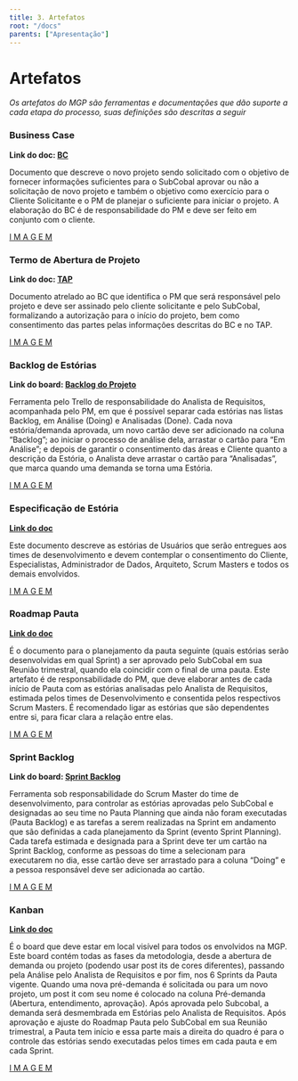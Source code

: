 ```yaml
---
title: 3. Artefatos
root: "/docs"
parents: ["Apresentação"]
---
```

<h1 class="page-title">
  Artefatos
</h1>

*Os artefatos do MGP são ferramentas e documentações que dão suporte a cada etapa do processo, suas definições são descritas a seguir*

### Business Case
**Link do doc: [BC](https://docs.google.com/spreadsheets/d/10HcZcSOXq6pqG--drBWaLuT7VVEK1V-s78lsGjIZs_o/edit#gid=542796274)**

Documento que descreve o novo projeto sendo solicitado com o objetivo de fornecer informações suficientes para o SubCobal aprovar ou não a solicitação de novo projeto e também o objetivo como exercício para o Cliente Solicitante e o PM de planejar o suficiente para iniciar o projeto. A elaboração do BC é de responsabilidade do PM e deve ser feito em conjunto com o cliente.

[ I M A G E M ](https://drive.google.com/file/d/1WdrBYzrqgcT0LXlklBEdFywHGof-bNx9/view?usp=sharing)

### Termo de Abertura de Projeto
**Link do doc: [TAP](https://docs.google.com/spreadsheets/d/10HcZcSOXq6pqG--drBWaLuT7VVEK1V-s78lsGjIZs_o/edit#gid=1843211321)**

Documento atrelado ao BC que identifica o PM que será responsável pelo projeto e deve ser assinado pelo cliente solicitante e pelo SubCobal, formalizando a autorização para o início do projeto, bem como consentimento das partes pelas informações descritas do BC e no TAP.

[ I M A G E M ](https://drive.google.com/file/d/1MotYy7qbsuSfYeOzX1z2t-CeXcbKSXIY/view?usp=sharing)

### Backlog de Estórias
**Link do board: [Backlog do Projeto](https://trello.com/invite/b/1prZ1qa0/396d7aecb4a7b386f23b2bb5baa2a33f/backlog-de-est%C3%B3rias-analista-xxx)**

Ferramenta pelo Trello de responsabilidade do Analista de Requisitos, acompanhada pelo PM, em que é possível separar cada estórias nas listas Backlog, em Análise (Doing) e Analisadas (Done). Cada nova estória/demanda aprovada, um novo cartão deve ser adicionado na coluna “Backlog”; ao iniciar o processo de análise dela, arrastar o cartão para “Em Análise”; e depois de garantir o consentimento das áreas e Cliente quanto a descrição da Estória, o Analista deve arrastar o cartão para “Analisadas”, que marca quando uma demanda se torna uma Estória.

[ I M A G E M ](https://drive.google.com/file/d/1BsD2gCNZ8IXhm3u739uhhLMU5gPCoKk2/view?usp=sharing)

### Especificação de Estória
**[Link do doc](https://docs.google.com/spreadsheets/d/10HcZcSOXq6pqG--drBWaLuT7VVEK1V-s78lsGjIZs_o/edit?usp=sharing)**

Este documento descreve as estórias de Usuários que serão entregues aos times de desenvolvimento e devem contemplar o consentimento do Cliente, Especialistas, Administrador de Dados, Arquiteto, Scrum Masters e todos os demais envolvidos.

[ I M A G E M ](https://drive.google.com/file/d/1bxd2qb3wkWUcIRKwDustgchYZblGyk2v/view?usp=sharing)

### Roadmap Pauta
**[Link do doc](https://docs.google.com/spreadsheets/d/10HcZcSOXq6pqG--drBWaLuT7VVEK1V-s78lsGjIZs_o/edit#gid=1757969424)**

É o documento para o planejamento da pauta seguinte (quais estórias serão desenvolvidas em qual Sprint) a ser aprovado pelo SubCobal em sua Reunião trimestral, quando ela coincidir com o final de uma pauta. Este artefato é de responsabilidade do PM, que deve elaborar antes de cada início de Pauta com as estórias analisadas pelo Analista de Requisitos, estimada pelos times de Desenvolvimento e consentida pelos respectivos Scrum Masters. É recomendado ligar as estórias que são dependentes entre si, para ficar clara a relação entre elas.

[ I M A G E M ](https://drive.google.com/file/d/1oL6pJL0lKrrs7BNQjf9h1VcJdrFRorsQ/view?usp=sharing)

### Sprint Backlog
**Link do board: [Sprint Backlog](https://trello.com/invite/b/LvPZiBqI/156f052248f9af2d066316bb142e78ba/sprint-backlog-time-xxx)**

Ferramenta sob responsabilidade do Scrum Master do time de desenvolvimento, para controlar as estórias aprovadas pelo SubCobal e designadas ao seu time no Pauta Planning que ainda não foram executadas (Pauta Backlog) e as tarefas a serem realizadas na Sprint em andamento que são definidas a cada planejamento da Sprint (evento Sprint Planning). Cada tarefa estimada e designada para a Sprint deve ter um cartão na Sprint Backlog, conforme as pessoas do time a selecionam para executarem no dia, esse cartão deve ser arrastado para a coluna “Doing” e a pessoa responsável deve ser adicionada ao cartão.

[ I M A G E M ](https://drive.google.com/file/d/1AYU6-IX7LNih1vxrpexXfPJGtw4HyMNn/view?usp=sharing)

### Kanban
**[Link do doc](https://docs.google.com/spreadsheets/d/10HcZcSOXq6pqG--drBWaLuT7VVEK1V-s78lsGjIZs_o/edit#gid=11243706)**

É o board que deve estar em local visível para todos os envolvidos na MGP. Este board contém todas as fases da metodologia, desde a abertura de demanda ou projeto (podendo usar post its de cores diferentes), passando pela Análise pelo Analista de Requisitos e por fim, nos 6 Sprints da Pauta vigente. Quando uma nova pré-demanda é solicitada ou para um novo projeto, um post it com seu nome é colocado na coluna Pré-demanda (Abertura, entendimento, aprovação). Após aprovada pelo Subcobal, a demanda será desmembrada em Estórias pelo Analista de Requisitos. Após aprovação e ajuste do Roadmap Pauta pelo SubCobal em sua Reunião trimestral, a Pauta tem início e essa parte mais a direita do quadro é para o controle das estórias sendo executadas pelos times em cada pauta e em cada Sprint.

[ I M A G E M ](https://drive.google.com/file/d/1SmgaB4j06p95ms38j7XlA9dmpIcE-0By/view?usp=sharing)
